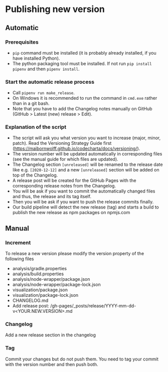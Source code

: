 # Publishing new version

## Automatic

### Prerequisites

-   `pip` command must be installed (it is probably already installed, if you have installed Python).
-   The python packaging tool must be installed. If not run `pip install pipenv` and then `pipenv install`.

### Start the automatic release process

-   Call `pipenv run make_release`.
-   On Windows it is recommended to run the command in `cmd.exe` rather than in a git bash.
-   Note that you have to add the Changelog notes manually on GitHub (GitHub > Latest (new) release > Edit).

### Explanation of the script 

-   The script will ask you what version you want to increase (major, minor, patch). Read the Versioning Strategy Guide first (https://maibornwolff.github.io/codecharta/docs/versioning/).
-   The version number will be updated automatically in corresponding files (see the manual guide for which files are updated).
-   The Changelog section `[unreleased]` will be renamed to the release date like e.g. `[2020-12-12]` and a new `[unreleased]` section will be added on top of the Changelog.
-   A release post will be created for the GitHub Pages with the corresponding release notes from the Changelog.
-   You will be ask if you want to commit the automatically changed files and thus, the release and its tag itself.
-   Then you will be ask if you want to push the release commits finally.
-   Our build pipeline will detect the new release (tag) and starts a build to publish the new release as npm packages on npmjs.com

## Manual

### Increment

To release a new version please modify the version property of the following files

-   analysis/gradle.properties
-   analysis/build.properties
-   analysis/node-wrapper/package.json
-   analysis/node-wrapper/package-lock.json
-   visualization/package.json
-   visualization/package-lock.json
-   CHANGELOG.md
-   Add release post: /gh-pages/_posts/release/YYYY-mm-dd-v<YOUR.NEW.VERSION>.md

### Changelog

Add a new release section in the changelog

### Tag

Commit your changes but do not push them. You need to tag your commit with the version number and then push both.
